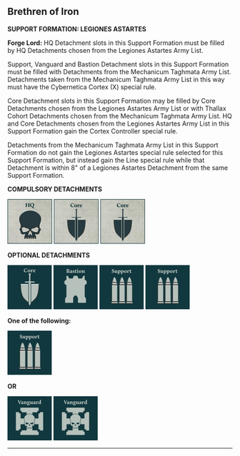 ## Brethren of Iron

**SUPPORT FORMATION: LEGIONES ASTARTES**

**Forge Lord:** HQ Detachment slots in this Support Formation must be filled by HQ Detachments chosen from the Legiones Astartes Army List.

Support, Vanguard and Bastion Detachment slots in this Support Formation must be filled with Detachments from the Mechanicum Taghmata Army List. Detachments taken from the Mechanicum Taghmata Army List in this way must have the Cybernetica Cortex (X) special rule.

Core Detachment slots in this Support Formation may be filled by Core Detachments chosen from the Legiones Astartes Army List or with Thallax Cohort Detachments chosen from the Mechanicum Taghmata Army List. HQ and Core Detachments chosen from the Legiones Astartes Army List in this Support Formation gain the Cortex Controller special rule.

Detachments from the Mechanicum Taghmata Army List in this Support Formation do not gain the Legiones Astartes special rule selected for this Support Formation, but instead gain the Line special rule while that Detachment is within 8" of a Legiones Astartes Detachment from the same Support Formation.

**COMPULSORY DETACHMENTS**

[![](../../media/factions/legiones_astartes/compulsory_hq.jpg)](../../factions/legiones_astartes/detachments.md#hq-detachments) [![](../../media/factions/legiones_astartes/compulsory_core.jpg)](../../factions/legiones_astartes/detachments.md#core-detachments) [![](../../media/factions/legiones_astartes/compulsory_core.jpg)](../../factions/legiones_astartes/detachments.md#core-detachments)

**OPTIONAL DETACHMENTS**

[![](../../media/factions/legiones_astartes/optional_core.jpg)](../../factions/legiones_astartes/detachments.md#core-detachments) [![](../../media/factions/legiones_astartes/optional_bastion.jpg)](../../factions/legiones_astartes/detachments.md#bastion-detachments) [![](../../media/factions/mechanicum_taghmata/optional_support.jpg)](../../factions/mechanicum_taghmata/detachments.md#support-detachments) [![](../../media/factions/mechanicum_taghmata/optional_support.jpg)](../../factions/mechanicum_taghmata/detachments.md#support-detachments)

**One of the following:**

[![](../../media/factions/mechanicum_taghmata/optional_support.jpg)](../../factions/mechanicum_taghmata/detachments.md#support-detachments)

**OR**

[![](../../media/factions/mechanicum_taghmata/optional_vanguard.jpg)](../../factions/mechanicum_taghmata/detachments.md#vanguard-detachments) [![](../../media/factions/mechanicum_taghmata/optional_vanguard.jpg)](../../factions/mechanicum_taghmata/detachments.md#vanguard-detachments)

---